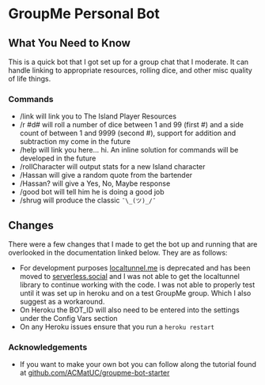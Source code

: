 # GroupMe Personal Bot

## What You Need to Know

This is a quick bot that I got set up for a group chat that I moderate. It can handle linking to appropriate resources, rolling dice, and other
misc quality of life things.

### Commands

* /link will link you to The Island Player Resources
* /r #d# will roll a number of dice between 1 and 99 (first #) and a side count of between 1 and 9999 (second #), support for addition and subtraction my come in the future
* /help will link you here... hi. An inline solution for commands will be developed in the future
* /rollCharacter will output stats for a new Island character
* /Hassan will give a random quote from the bartender
* /Hassan? will give a Yes, No, Maybe response
* /good bot will tell him he is doing a good job
* /shrug will produce the classic `¯\_(ツ)_/¯`

## Changes

There were a few changes that I made to get the bot up and running that are overlooked in the documentation linked below. They are as follows:

* For development purposes [localtunnel.me](localtunnel.me) is deprecated and has been moved to [serverless.social](http://serverless.social) and I was not able to get the localtunnel library to continue working with the code. I was not able to properly test until it was set up in heroku and on a test GroupMe group. Which I also suggest as a workaround.
* On Heroku the BOT_ID will also need to be entered into the settings under the Config Vars section
* On any Heroku issues ensure that you run a `heroku restart`

### Acknowledgements

* If you want to make your own bot you can follow along the tutorial found at [github.com/ACMatUC/groupme-bot-starter](https://github.com/ACMatUC/groupme-bot-starter)
